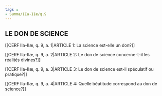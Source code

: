 ```yaml
---
tags : 
- Summa/IIa-IIæ/q.9
---
```


## LE DON DE SCIENCE

[[CERF IIa-IIæ, q. 9, a. 1|ARTICLE 1: La science est-elle un don?]]

[[CERF IIa-IIæ, q. 9, a. 2|ARTICLE 2: Le don de science concerne-t-il les réalités divines?]]

[[CERF IIa-IIæ, q. 9, a. 3|ARTICLE 3: Le don de science est-il spéculatif ou pratique?]]

[[CERF IIa-IIæ, q. 9, a. 4|ARTICLE 4: Quelle béatitude correspond au don de science?]]

